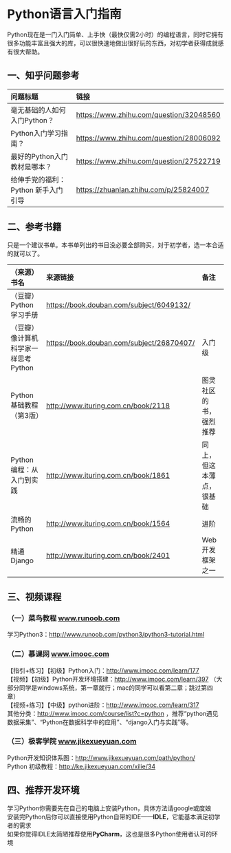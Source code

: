 # Python语言入门指南
Python现在是一门入门简单、上手快（最快仅需2小时）的编程语言，同时它拥有很多功能丰富且强大的库，可以很快速地做出很好玩的东西，对初学者获得成就感有很大帮助。

## 一、知乎问题参考
| **问题标题**              | **链接**                                  |
| :-------------------- | :-------------------------------------- |
| 毫无基础的人如何入门Python？     | https://www.zhihu.com/question/32048560 |
| Python入门学习指南？         | https://www.zhihu.com/question/28006092 |
| 最好的Python入门教材是哪本？     | https://www.zhihu.com/question/27522719 |
| 给伸手党的福利：Python 新手入门引导 | https://zhuanlan.zhihu.com/p/25824007   |

## 二、参考书籍
只是一个建议书单。本书单列出的书目没必要全部购买，对于初学者，选一本合适的就可以了。

|**（来源）书名**        | **来源链接**                                | **备注**            |
|:---------------------|:-------------------------------------------|:-------------------|
|（豆瓣）Python学习手册   | https://book.douban.com/subject/6049132/  |                     |
|（豆瓣）像计算机科学家一样思考Python   | https://book.douban.com/subject/26870407/  | 入门级 |
| Python基础教程（第3版） | http://www.ituring.com.cn/book/2118       | 图灵社区的书，强烈推荐 |
| Python编程：从入门到实践 | http://www.ituring.com.cn/book/1861       | 同上，但这本薄点，很基础 |
| 流畅的Python           | http://www.ituring.com.cn/book/1564       | 进阶                |
| 精通 Django            | http://www.ituring.com.cn/book/2401       | Web 开发框架之一     |

## 三、视频课程
### （一）菜鸟教程 www.runoob.com
学习Python3：http://www.runoob.com/python3/python3-tutorial.html  

### （二）慕课网 www.imooc.com
【指引+练习】【初级】Python入门：http://www.imooc.com/learn/177  
【视频】【初级】Python开发环境搭建：http://www.imooc.com/learn/397 （大部分同学是windows系统，第一章就行；mac的同学可以看第二章；跳过第四章）  
【视频+练习】【中级】python进阶：http://www.imooc.com/learn/317  
其他分类：http://www.imooc.com/course/list?c=python ，推荐“python遇见数据采集”、“Python在数据科学中的应用”、“django入门与实践”等。  

### （三）极客学院 www.jikexueyuan.com
Python开发知识体系图：http://www.jikexueyuan.com/path/python/  
Python 初级教程：http://ke.jikexueyuan.com/xilie/34  

## 四、推荐开发环境
学习Python你需要先在自己的电脑上安装Python，具体方法请google或度娘  
安装完Python后你可以直接使用Python自带的IDE——**IDLE**，它能基本满足初学者的需求  
如果你觉得IDLE太简陋推荐使用**PyCharm**，这也是很多Python使用者认可的环境  
